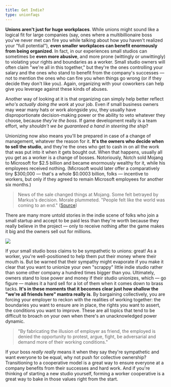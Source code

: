 ```yaml
---
title: Get Indie?
type: unionfaqs
---
```

**Unions aren't just for huge workplaces**. While unions might sound like a
logical fit for large companies (say, ones where a multibillionaire boss you've
never met can fire you while talking about how you haven't realized your "full
potential"), **even smaller workplaces can benefit enormously from being
organized**. In fact, in our experiences small studios can sometimes be **even
more abusive**, and more prone (wittingly or unwittingly) to violating your
rights and boundaries as a worker. Small studio owners will often claim "we're
all in this together," but they're the ones controlling your salary and the ones
who stand to benefit from the company's successes — not to mention the ones who
can fire you when things go wrong (or if they decide they don't like you).
Again, organizing with your coworkers can help give you leverage against these
kinds of abuses.

Another way of looking at it is that organizing can simply help better reflect
*who's actually doing the work* at your job. Even if small business owners may
wear many hats or work alongside you, they usually have disproportionate
decision-making power or the ability to veto whatever they choose, because
*they're the boss*. If game development really is a team effort, *why shouldn't
we be guaranteed a hand in steering the ship*?

Unionizing now also means you'll be prepared in case of a change of management,
whatever the reason for it. **It's the owners who decide when to sell the
studio**, and they're the ones who get to cash in on all the work that was put
into it when it gets bought out. When that happens, usually all you get as a
worker is a change of bosses. Notoriously, Notch sold Mojang to Microsoft for
$2.5 billion and became enormously wealthy for it, while his employees received
nothing. (Microsoft would later offer a comparatively tiny $300,000 — that's a
whole $0.0003 billion, folks — incentive to workers, but only if they agreed to
remain Microsoft employees for another six months.)

> News of the sale changed things at Mojang. Some felt betrayed by Markus's
> decision. Morale plummeted. "People felt like the world was coming to an
> end." ([Source](https://www.wired.com/2015/06/minecraft-book-excerpt/))

There are many more untold stories in the indie scene of folks who join a small
startup and accept to be paid less than they're worth because they really
believe in the project — only to receive nothing after the game makes it big and
the owners sell out for millions.

<div class="md-img">
<img
  src="/images/faqs/payyouindie.png"
/>
</div>

If your small studio boss claims to be sympathetic to unions: great! As a
worker, you're well-positioned to help them put their money where their mouth
is. But be warned that their sympathy might evaporate if you make it clear that
you want to unionize your own "scrappy" little indie studio rather than some
other company a hundred times bigger than you. Ultimately, owners stand to lose
power and money if their studio unionizes, which — go figure — makes it a hard
sell for a lot of them when it comes down to brass tacks.  **It's in these
moments that it becomes clear just how shallow the "we're all friends here"
mantra really is**. By bargaining collectively, you are forcing your employer to
reckon with the realities of working together: the boundaries you want to ensure
are in place, the rights you want to assert, the conditions you want to improve.
These are all topics that tend to be difficult to broach on your own when
there's an unacknowledged power dynamic.

> "By fabricating the illusion of employer as friend, the employed is denied the
> opportunity to protest, argue, fight, be adversarial and demand more of their
> working conditions."

If your boss *really really* means it when they say
they're sympathetic and want everyone to be equal, why not push for collective
ownership? Transitioning to a cooperative model is a great way to ensure
everyone at a company benefits from their successes and hard work. And if you're
thinking of starting a new studio yourself, forming a worker cooperative is a
great way to bake in those values right from the start.
